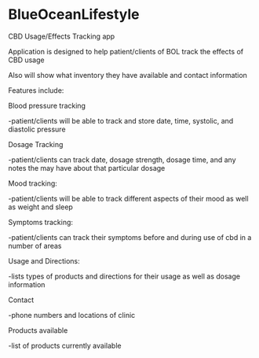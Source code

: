 # BlueOceanLifestyle

CBD Usage/Effects Tracking app

Application is designed to help patient/clients of BOL track the effects of CBD usage

Also will show what inventory they have available and contact information

Features include:

Blood pressure tracking

-patient/clients will be able to track and store date, time, systolic, and diastolic pressure

Dosage Tracking

-patient/clients can track date, dosage strength, dosage time, and any notes the may have about that particular dosage

Mood tracking:

-patient/clients will be able to track different aspects of their mood as well as weight and sleep

Symptoms tracking:

-patient/clients can track their symptoms before and during use of cbd in a number of areas

Usage and Directions:

-lists types of products and directions for their usage as well as dosage information

Contact

-phone numbers and locations of clinic

Products available

-list of products currently available 
